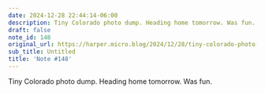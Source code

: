 ```yaml
---
date: 2024-12-28 22:44:14-06:00
description: Tiny Colorado photo dump. Heading home tomorrow. Was fun.
draft: false
note_id: 148
original_url: https://harper.micro.blog/2024/12/28/tiny-colorado-photo-dump-heading.html
sub_title: Untitled
title: 'Note #148'
---
```


Tiny Colorado photo dump. Heading home tomorrow. Was fun.